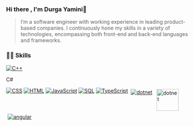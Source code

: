 ### Hi there , I'm Durga Yamini👋

> I’m a software engineer with working experience in leading product-based companies. I continuously hone my skills in a variety of technologies, encompassing both front-end and back-end languages and frameworks.

### 👨‍💻 Skills
<p>
  <a href="#"><img alt="C++" src="https://custom-icon-badges.herokuapp.com/badge/C++-9C033A.svg?logo=cpp2&logoColor=white"></a>
  <p style={color=white,background-color=purple}>C#</p>
  <a href="#"><img alt="CSS" src="https://img.shields.io/badge/CSS-1572B6.svg?logo=css3&logoColor=white"></a>
  <a href="#"><img alt="HTML" src="https://img.shields.io/badge/HTML-E34F26.svg?logo=html5&logoColor=white"></a>
  <a href="#"><img alt="JavaScript" src="https://img.shields.io/badge/JavaScript-F7DF1E.svg?logo=javascript&logoColor=black"></a>
  <a href="#"><img alt="SQL" src="https://custom-icon-badges.herokuapp.com/badge/SQL-025E8C.svg?logo=database&logoColor=white"></a>
  <a href="#"><img alt="TypeScript" src="https://img.shields.io/badge/TypeScript-007ACC.svg?logo=typescript&logoColor=white"></a>
  <a href="https://dotnet.microsoft.com/"><img src="https://www.vectorlogo.zone/logos/dotnet/dotnet-ar21.svg" alt="dotnet" style="vertical-align:top; margin:4px;"></a>
  <a href="https://dotnet.microsoft.com/"><img src="https://upload.wikimedia.org/wikipedia/commons/e/ee/.NET_Core_Logo.svg" height="60px" alt="dotnet" style="vertical-align:top; margin:4px;"></a>
  <a href="https://angular.io"><img src="https://www.vectorlogo.zone/logos/angular/angular-ar21.svg" alt="angular" style="vertical-align:top; margin:4px;"></a>
</p>
<!--
**Yamini-Durga/Yamini-Durga** is a ✨ _special_ ✨ repository because its `README.md` (this file) appears on your GitHub profile.

Here are some ideas to get you started:

- 🔭 I’m currently working on ...
- 🌱 I’m currently learning ...
- 👯 I’m looking to collaborate on ...
- 🤔 I’m looking for help with ...
- 💬 Ask me about ...
- 📫 How to reach me: ...
- 😄 Pronouns: ...
- ⚡ Fun fact: ...
-->
